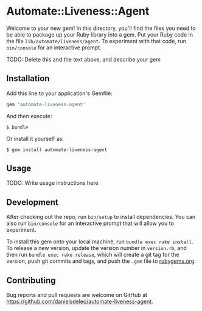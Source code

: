 # Automate::Liveness::Agent

Welcome to your new gem! In this directory, you'll find the files you need to be able to package up your Ruby library into a gem. Put your Ruby code in the file `lib/automate/liveness/agent`. To experiment with that code, run `bin/console` for an interactive prompt.

TODO: Delete this and the text above, and describe your gem

## Installation

Add this line to your application's Gemfile:

```ruby
gem 'automate-liveness-agent'
```

And then execute:

    $ bundle

Or install it yourself as:

    $ gem install automate-liveness-agent

## Usage

TODO: Write usage instructions here

## Development

After checking out the repo, run `bin/setup` to install dependencies. You can also run `bin/console` for an interactive prompt that will allow you to experiment.

To install this gem onto your local machine, run `bundle exec rake install`. To release a new version, update the version number in `version.rb`, and then run `bundle exec rake release`, which will create a git tag for the version, push git commits and tags, and push the `.gem` file to [rubygems.org](https://rubygems.org).

## Contributing

Bug reports and pull requests are welcome on GitHub at https://github.com/danielsdeleo/automate-liveness-agent.

